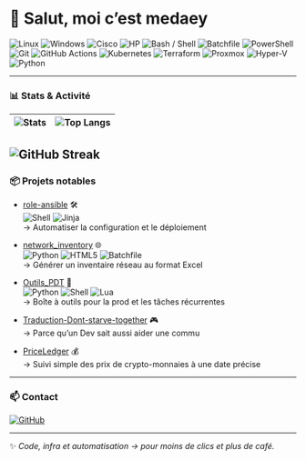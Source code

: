 # 👋 Salut, moi c’est medaey

![Linux](https://img.shields.io/badge/Linux-FCC624?style=flat&logo=linux&logoColor=black)
![Windows](https://img.shields.io/badge/Windows-0078D6?style=flat&logo=windows&logoColor=white)
![Cisco](https://img.shields.io/badge/Cisco-1BA0D7?style=flat&logo=cisco&logoColor=white) 
![HP](https://img.shields.io/badge/HP-0096D6?style=flat&logo=hp&logoColor=white)
![Bash / Shell](https://img.shields.io/badge/Shell-Bash-4EAA25?style=flat&logo=gnu-bash&logoColor=white)
![Batchfile](https://img.shields.io/badge/Batchfile-Windows-1E90FF?style=flat&logo=windows&logoColor=white)
![PowerShell](https://img.shields.io/badge/PowerShell-0078D6?style=flat&logo=powershell&logoColor=white)
![Git](https://img.shields.io/badge/Git-F05032?style=flat&logo=git&logoColor=white)
![GitHub Actions](https://img.shields.io/badge/GitHub%20Actions-enabled-blue?logo=githubactions&style=flat)
![Kubernetes](https://img.shields.io/badge/Kubernetes-306DEF?style=flat&logo=kubernetes&logoColor=white)
![Terraform](https://img.shields.io/badge/Terraform-623CE4?style=flat&logo=terraform&logoColor=white)
![Proxmox](https://img.shields.io/badge/Proxmox-E57000?style=flat&logo=proxmox&logoColor=white)
![Hyper-V](https://img.shields.io/badge/Hyper-V-0078D6?style=flat&logo=windowsserver&logoColor=white)
![Python](https://img.shields.io/badge/Python-3776AB?style=flat&logo=python&logoColor=white)

---

### 📊 Stats & Activité

| ![Stats](https://github-readme-stats.vercel.app/api?username=medaey&theme=vue-dark&show_icons=true&hide_border=true&count_private=true) | ![Top Langs](https://github-readme-stats.vercel.app/api/top-langs/?username=medaey&layout=compact&theme=vue-dark&hide_border=true) |
|---|---|

![GitHub Streak](https://streak-stats.demolab.com?user=medaey&theme=vue-dark&hide_border=true)
---

### 📦 Projets notables

- [role-ansible](https://github.com/medaey/role-ansible) 🛠️  
  ![Shell](https://img.shields.io/badge/Shell-4EAA25?style=flat&logo=gnu-bash&logoColor=white) ![Jinja](https://img.shields.io/badge/Jinja-FF6347?style=flat&logo=jinja&logoColor=white)  
  → Automatiser la configuration et le déploiement

- [network_inventory](https://github.com/medaey/network_inventory) 🌐  
  ![Python](https://img.shields.io/badge/Python-3776AB?style=flat&logo=python&logoColor=white) ![HTML5](https://img.shields.io/badge/HTML5-E34F26?style=flat&logo=html5&logoColor=white) ![Batchfile](https://img.shields.io/badge/Batchfile-1E90FF?style=flat&logo=windows&logoColor=white)  
  → Générer un inventaire réseau au format Excel

- [Outils_PDT](https://github.com/medaey/Outils_PDT) 🔧  
  ![Python](https://img.shields.io/badge/Python-3776AB?style=flat&logo=python&logoColor=white) ![Shell](https://img.shields.io/badge/Shell-4EAA25?style=flat&logo=gnu-bash&logoColor=white) ![Lua](https://img.shields.io/badge/Lua-000080?style=flat&logo=lua&logoColor=white)  
  → Boîte à outils pour la prod et les tâches récurrentes

- [Traduction-Dont-starve-together](https://github.com/medaey/Traduction-Dont-starve-together) 🎮  
  → Parce qu’un Dev sait aussi aider une commu

- [PriceLedger](https://github.com/medaey/PriceLedger) 💰  
  → Suivi simple des prix de crypto-monnaies à une date précise

---

### 📫 Contact

[![GitHub](https://img.shields.io/badge/GitHub-medaey-blue?style=flat&logo=github)](https://github.com/medaey)

---

✨ *Code, infra et automatisation → pour moins de clics et plus de café.*
